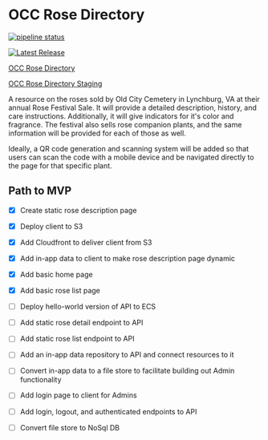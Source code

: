 # OCC Rose Directory

[![pipeline status](https://gitlab.com/randydavidl78/occ-rose-directory/badges/main/pipeline.svg)](https://gitlab.com/randydavidl78/occ-rose-directory/-/commits/main)

[![Latest Release](https://gitlab.com/randydavidl78/occ-rose-directory/-/badges/release.svg)](https://gitlab.com/randydavidl78/occ-rose-directory/-/releases)

[OCC Rose Directory](https://rosedirectory.geminionestop.com)

[OCC Rose Directory Staging](https://stagingrosedirectory.geminionestop.com)

A resource on the roses sold by Old City Cemetery in Lynchburg, VA at their
annual Rose Festival Sale. It will provide a detailed description, history,
and care instructions. Additionally, it will give indicators for it's color
and fragrance. The festival also sells rose companion plants, and the same information will
be provided for each of those as well.

Ideally, a QR code generation and scanning system will be added so that users
can scan the code with a mobile device and be navigated directly to the page
for that specific plant.

## Path to MVP

- [X] Create static rose description page
- [X] Deploy client to S3
- [X] Add Cloudfront to deliver client from S3
- [X] Add in-app data to client to make rose description page dynamic
- [X] Add basic home page
- [X] Add basic rose list page
- [ ] Deploy hello-world version of API to ECS
- [ ] Add static rose detail endpoint to API
- [ ] Add static rose list endpoint to API
- [ ] Add an in-app data repository to API and connect resources to it
- [ ] Convert in-app data to a file store to facilitate building out Admin functionality
- [ ] Add login page to client for Admins
- [ ] Add login, logout, and authenticated endpoints to API
- [ ] Convert file store to NoSql DB

